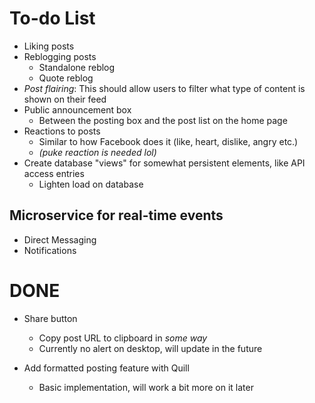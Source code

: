 # To-do List
- Liking posts
- Reblogging posts
    - Standalone reblog
    - Quote reblog
- *Post flairing*: This should allow users to filter what type of content is shown on their feed
- Public announcement box
    - Between the posting box and the post list on the home page
- Reactions to posts
    - Similar to how Facebook does it (like, heart, dislike, angry etc.)
    - *(puke reaction is needed lol)*
- Create database "views" for somewhat persistent elements, like API access entries
    - Lighten load on database

## Microservice for real-time events
- Direct Messaging
- Notifications

# DONE
- Share button
    - Copy post URL to clipboard in *some way*
    - Currently no alert on desktop, will update in the future

- Add formatted posting feature with Quill
    - Basic implementation, will work a bit more on it later